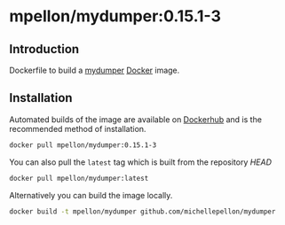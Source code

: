 # mpellon/mydumper:0.15.1-3

## Introduction

Dockerfile to build a [mydumper](https://github.com/mydumper/mydumper) 
[Docker](https://www.docker.com/) image.

## Installation

Automated builds of the image are available on 
[Dockerhub](https://hub.docker.com/r/mpellon/mydumper) and is the recommended 
method of installation.

```bash
docker pull mpellon/mydumper:0.15.1-3
```

You can also pull the `latest` tag which is built from the repository *HEAD*

```bash
docker pull mpellon/mydumper:latest
```

Alternatively you can build the image locally.

```bash
docker build -t mpellon/mydumper github.com/michellepellon/mydumper
```
